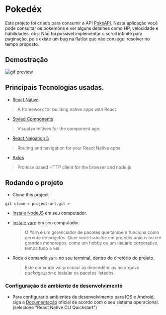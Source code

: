 # Pokedéx

Este projeto foi criado para consumir a API [PokéAPI](https://pokeapi.co/).
Nesta aplicação você pode consultar os pokemóns e ver alguns detalhes como HP, velocidade e habilidades.
obs: Não foi possível implementar o scroll infinite para paginação, pois existe um bug na flatlist que não consegui resolver no tempo proposto.

## Demostração

![gif preview](http://esmirna.com.br/assets/pokedex.gif)

## Principais Tecnologias usadas.

- [React Native](https://github.com/facebook/react-native)

> A framework for building native apps with React.

- [Styled Components](https://styled-components.com/)

> Visual primitives for the component age.

- [React Naigation 5](https://reactnavigation.org/)

> Routing and navigation for your React Native apps

- [Axios](https://github.com/axios/axios)

> Promise based HTTP client for the browser and node.js

## Rodando o projeto

- Clone this project

```
git clone < project-url.git >
```

- [Instale NodeJS](https://nodejs.org/en/) em seu computador.

- [Instale yarn](https://yarnpkg.com/en/docs/install) em seu computador.

  > O Yarn é um gerenciador de pacotes que também funciona como gerente de projetos. Quer você trabalhe em projetos únicos ou em grandes monorepos, como um hobby ou um usuário corporativo, temos tudo a ver.

- Rode o comando `yarn` no seu terminal, dentro do diretório do projeto.
  > Este comando vai procurar as dependências no arquivo _package.json_ e instalar os pacotes listados.

### Configuração do ambiente de desenvolvimento

- Para configurar o ambientes de desenvolvimento para IOS e Android, siga a [Documentação](https://reactnative.dev/docs/environment-setup) oficial de acordo com o seu sistema operacional.(selecione "React Native CLI Quickstart")
